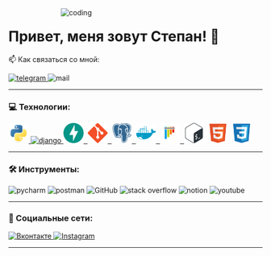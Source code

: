 <img align="right" alt="coding" width="400" src="files/123.png">  
   
# Привет, меня зовут Степан! 👋     
           
📫 Как связаться со мной:
<div id="badges">
    <a href="https://t.me/s_smirnov_work" target="_blank">
      <img src=files/images/telegram.png width="40" height="40" alt="telegram"/>
    </a>
    <a> 
      <img src=files/images/mail.png width="40" height="40"  alt="mail"/>
    </a>
</div>

___


### 💻 Технологии:
<div>
  <a href="https://www.python.org/">
    <img src="https://github.com/devicons/devicon/blob/master/icons/python/python-original.svg" title="python" alt="python" width="40" height="40"/>
  </a>
  <a href="https://docs.djangoproject.com/en/4.2/">
    <img src="files/images/django.png" title="django" alt="django" width="40" height="40"/>
  </a>
  <a href="https://fastapi.tiangolo.com/">
    <img src="https://github.com/devicons/devicon/blob/master/icons/fastapi/fastapi-plain.svg" title="fast api" alt="fast api" width="40" height="40"/>&nbsp
  </a>
  <a href="https://git-scm.com/book/ru/v2">
    <img src="https://github.com/devicons/devicon/blob/master/icons/git/git-plain.svg" title="git" alt="git" width="40" height="40"/>&nbsp
  </a>
  <a href="https://www.postgresql.org/docs/">
    <img src="https://github.com/devicons/devicon/blob/master/icons/postgresql/postgresql-plain.svg" title="postgreSQL" alt="postgreSQL" width="40" height="40"/>&nbsp
  </a>
  <a href="https://docs.docker.com/desktop/">
    <img src="https://github.com/devicons/devicon/blob/master/icons/docker/docker-plain.svg" title="docker" alt="docker" width="40" height="40"/>&nbsp
  </a>
  <a href="https://docs.pytest.org/en/latest/contents.html">
    <img src="https://github.com/devicons/devicon/blob/master/icons/pytest/pytest-original.svg" title="pytest" alt="pytest" width="40" height="40"/>&nbsp
  </a>
  <a>
    <img src="https://github.com/devicons/devicon/blob/master/icons/bash/bash-plain.svg" title="bash" alt="bash" width="40" height="40"/>&nbsp
  </a>
  <a>
    <img src="https://github.com/devicons/devicon/blob/master/icons/html5/html5-original.svg" title="HTML" alt="HTML" width="39" height="39"/>&nbsp
  </a>
  <a>
    <img src="https://github.com/devicons/devicon/blob/master/icons/css3/css3-original.svg" title="CSS" alt="CSS" width="39" height="39"/>&nbsp
  </a>
</div>

---

### 🛠 Инструменты:
<div>
  <img src="files/images/pycharm.png" width="40" height="40" title="pycharm" alt="pycharm">
  <img src="files/images/postman.png" width="40" height="40" title="postman" alt="postman">
  <img src="files/images/GitHub.png" width="38" height="38" title="GitHub" alt="GitHub">
  <img src="files/images/stack_logo.png" width="39" height="39" title="stack overflow" alt="stack overflow">
  <img src="files/images/pngwing.com.png" width="40" height="40" title="notion" alt="notion"> 
  <img src="files/images/youtube.png" width="39" height="39" title="youtube" alt="youtube">
</div>

___

### 🤝 Социальные сети:

<div id="badges">
  <a href="https://vk.com/cifrnet">
    <img src="files/images/vk.png" width="40" height="40" alt="Вконтакте">
  </a>
  <a href="https://instagram.com/eto_diko_naprimer?igshid=MzRlODBiNWFlZA==">
    <img src="files/images/instagram.png" width="40" height="40" alt="Instagram">
  </a>
</div>

---
